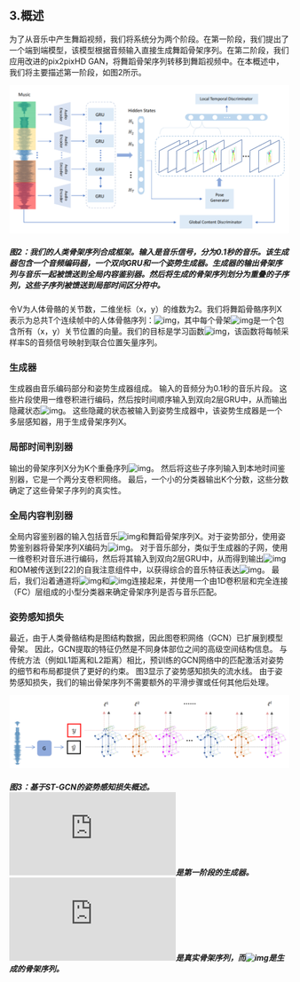 ## 3.概述

为了从音乐中产生舞蹈视频，我们将系统分为两个阶段。在第一阶段，我们提出了一个端到端模型，该模型根据音频输入直接生成舞蹈骨架序列。在第二阶段，我们应用改进的pix2pixHD GAN，将舞蹈骨架序列转移到舞蹈视频中。在本概述中，我们将主要描述第一阶段，如图2所示。

![img](图2.png)

##### 图2：我们的人类骨架序列合成框架。输入是音乐信号，分为0.1秒的音乐。该生成器包含一个音频编码器，一个双向GRU和一个姿势生成器。生成器的输出骨架序列与音乐一起被馈送到全局内容鉴别器。然后将生成的骨架序列划分为重叠的子序列，这些子序列被馈送到局部时间区分符中。

令V为人体骨骼的关节数，二维坐标（x，y）的维数为2。我们将舞蹈骨骼序列X表示为总共T个连续帧中的人体骨骼序列：![img](http://latex.codecogs.com/gif.latex?\&space;X\in&space;R^{T\times2V})，其中每个骨架![img](http://latex.codecogs.com/gif.latex?\&space;X_t\in&space;R^{2V})是一个包含所有（x，y）关节位置的向量。我们的目标是学习函数![img](http://latex.codecogs.com/gif.latex?\&space;G:R^{TS}\rightarrow&space;R^{T\times2V})，该函数将每帧采样率S的音频信号映射到联合位置矢量序列。

### 生成器

生成器由音乐编码部分和姿势生成器组成。 输入的音频分为0.1秒的音乐片段。 这些片段使用一维卷积进行编码，然后按时间顺序输入到双向2层GRU中，从而输出隐藏状态![img](http://latex.codecogs.com/gif.latex?\&space;O=\\{H_1,H_2,...,H_T\\})。 这些隐藏的状态被输入到姿势生成器中，该姿势生成器是一个多层感知器，用于生成骨架序列X。

### 局部时间判别器

输出的骨架序列X分为K个重叠序列![img](http://latex.codecogs.com/gif.latex?\&space;\in&space;R^{t\times2V})。 然后将这些子序列输入到本地时间鉴别器，它是一个两分支卷积网络。 最后，一个小的分类器输出K个分数，这些分数确定了这些骨架子序列的真实性。

### 全局内容判别器

全局内容鉴别器的输入包括音乐![img](http://latex.codecogs.com/gif.latex?\&space;M\in&space;R^{TS})和舞蹈骨架序列X。对于姿势部分，使用姿势鉴别器将骨架序列X编码为![img](http://latex.codecogs.com/gif.latex?\&space;F^P\in&space;R^{256})。 对于音乐部分，类似于生成器的子网，使用一维卷积对音乐进行编码，然后将其输入到双向2层GRU中，从而得到输出![img](http://latex.codecogs.com/gif.latex?\&space;O^M=\\{H^M_1,H^M_2,...,H^M_T\\})和OM被传送到[22]的自我注意组件中，以获得综合的音乐特征表达![img](http://latex.codecogs.com/gif.latex?\&space;F^M\in&space;R^{256})。 最后，我们沿着通道将![img](http://latex.codecogs.com/gif.latex?\&space;F^M)和![img](http://latex.codecogs.com/gif.latex?\&space;F^P)连接起来，并使用一个由1D卷积层和完全连接（FC）层组成的小型分类器来确定骨架序列是否与音乐匹配。

### 姿势感知损失

最近，由于人类骨骼结构是图结构数据，因此图卷积网络（GCN）已扩展到模型骨架。 因此，GCN提取的特征仍然是不同身体部位之间的高级空间结构信息。 与传统方法（例如L1距离和L2距离）相比，预训练的GCN网络中的匹配激活对姿势的细节和布局都提供了更好的约束。 图3显示了姿势感知损失的流水线。 由于姿势感知损失，我们的输出骨架序列不需要额外的平滑步骤或任何其他后处理。

![img](图3.png)

##### 图3：基于ST-GCN的姿势感知损失概述。![img](http://latex.codecogs.com/gif.latex?\&space;G)是第一阶段的生成器。![img](http://latex.codecogs.com/gif.latex?\&space;y)是真实骨架序列，而![img](http://latex.codecogs.com/gif.latex?\&space;\hat{y})是生成的骨架序列。
